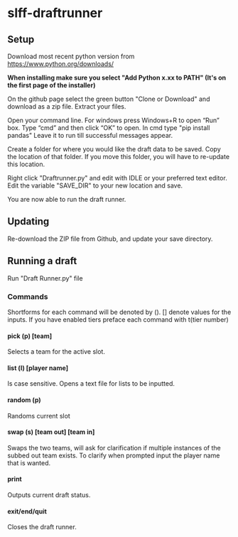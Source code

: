# slff-draftrunner

## Setup

Download most recent python version from https://www.python.org/downloads/

__**When installing make sure you select "Add Python x.xx to PATH" (It's on the first page of the installer)**__

On the github page select the green button "Clone or Download" and download as a zip file. Extract your files.

Open your command line. For windows press Windows+R to open “Run” box. Type “cmd” and then click “OK” to open. In cmd type "pip install pandas" Leave it to run till successful messages appear.

Create a folder for where you would like the draft data to be saved. Copy the location of that folder. If you move this folder, you will have to re-update this location. 

Right click "Draftrunner.py" and edit with IDLE or your preferred text editor. Edit the variable "SAVE_DIR" to your new location and save.

You are now able to run the draft runner.

## Updating

Re-download the ZIP file from Github, and update your save directory.

## Running a draft

Run "Draft Runner.py" file

### Commands

Shortforms for each command will be denoted by (). [] denote values for the inputs. If you have enabled tiers preface each command with t(tier number)

#### pick (p) [team]

Selects a team for the active slot.

#### list (l) [player name]

Is case sensitive. Opens a text file for lists to be inputted.

#### random (p)

Randoms current slot

#### swap (s) [team out] [team in]

Swaps the two teams, will ask for clarification if multiple instances of the subbed out team exists. To clarify when prompted input the player name that is wanted.

#### print

Outputs current draft status.

#### exit/end/quit

Closes the draft runner.
